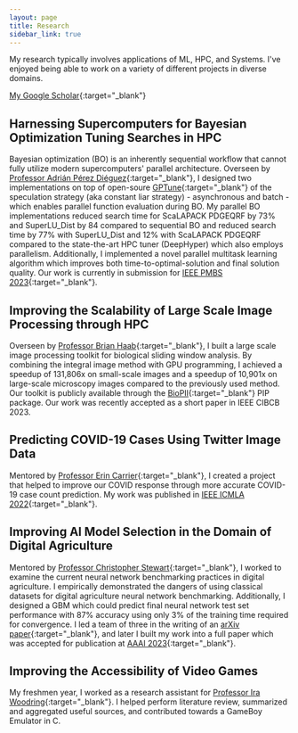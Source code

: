 ```yaml
---
layout: page
title: Research
sidebar_link: true
---
```

My research typically involves applications of ML, HPC, and Systems. I've enjoyed being able to work on a variety of different projects in diverse domains.

[My Google Scholar](https://scholar.google.com/citations?user=7gZFL2IAAAAJ&hl=en){:target="_blank"}


## Harnessing Supercomputers for Bayesian Optimization Tuning Searches in HPC
Bayesian optimization (BO) is an inherently sequential workflow that cannot fully utilize modern supercomputers' parallel architecture. Overseen by [Professor Adrián Pérez Diéguez](https://www.linkedin.com/in/aperezdieguez/?originalSubdomain=es){:target="_blank"}, I designed two implementations on top of open-soure [GPTune](https://github.com/gptune/GPTune){:target="_blank"} of the speculation strategy (aka constant liar strategy) - asynchronous and batch - which enables parallel function evaluation during BO. My parallel BO implementations reduced search time for ScaLAPACK PDGEQRF by 73% and SuperLU_Dist by 84 compared to sequential BO and reduced search time by 77% with SuperLU_Dist and 12% with ScaLAPACK PDGEQRF compared to the state-the-art HPC tuner (DeepHyper) which also employs parallelism. Additionally, I implemented a novel parallel multitask learning algorithm which improves both time-to-optimal-solution and final solution quality. Our work is currently in submission for [IEEE PMBS 2023](https://www.dcs.warwick.ac.uk/pmbs/pmbs/PMBS/Welcome.html){:target="_blank"}. 

## Improving the Scalability of Large Scale Image Processing through HPC
Overseen by [Professor Brian Haab](https://scholar.google.com/citations?user=mC3JPI8AAAAJ&hl=en){:target="_blank"}, I built a large scale image processing toolkit for biological sliding window analysis. By combining the integral image method with GPU programming, I achieved a speedup of 131,806x on small-scale images and a speedup of 10,901x on large-scale microscopy images compared to the previously used method. Our toolkit is publicly available through the [BioPII](https://github.com/OckermanSethGVSU/Bio-PII){:target="_blank"} PIP package. Our work was recently accepted as a short paper in IEEE CIBCB 2023.

 
## Predicting COVID-19 Cases Using Twitter Image Data
Mentored by [Professor Erin Carrier](https://eecarrier.github.io/){:target="_blank"}, I created a project that helped to improve our COVID response through more accurate COVID-19 case count prediction. My work was published in [IEEE ICMLA 2022](https://ieeexplore.ieee.org/stamp/stamp.jsp?arnumber=10068950){:target="_blank"}.


## Improving AI Model Selection in the Domain of Digital Agriculture
Mentored by [Professor Christopher Stewart](https://cse.osu.edu/people/stewart.962){:target="_blank"}, I worked to examine the current neural network benchmarking practices in digital agriculture. I empirically demonstrated the dangers of using classical datasets for digital agriculture neural network benchmarking. Additionally, I designed a GBM which could predict final neural network test set performance  with 87% accuracy using only 3% of the training time required for convergence. I led a team of three in the writing of an [arXiv paper](https://arxiv.org/abs/2208.03315){:target="_blank"}, and later I built my work into a full paper which was accepted for publication at [AAAI 2023](https://openreview.net/forum?id=vBSUoUuAYOA){:target="_blank"}. 

## Improving the Accessibility of Video Games
My freshmen year, I worked as a research assistant for [Professor Ira Woodring](https://www.linkedin.com/in/ira-woodring-3720a47a){:target="_blank"}. I helped perform literature review, summarized and aggregated useful sources, and contributed towards a GameBoy Emulator in C. 

